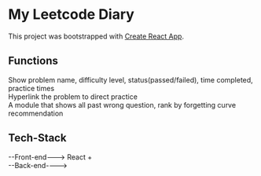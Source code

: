# My Leetcode Diary

This project was bootstrapped with [Create React App](https://github.com/facebook/create-react-app).

## Functions

Show problem name, difficulty level, status(passed/failed), time completed, practice times <br/>
Hyperlink the problem to direct practice <br/>
A module that shows all past wrong question, rank by forgetting curve recommendation <br/>


## Tech-Stack

--Front-end---> React + <br/>
--Back-end----> <br/>

